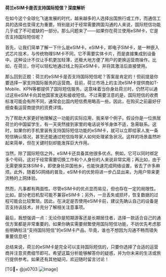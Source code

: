 **荷兰eSIM卡是否支持国际短信？深度解析**

在如今这个全球化飞速发展的时代，越来越多的人选择出国旅行或工作，而通信工具的选择也变得尤为重要。特别是对于经常需要跨国沟通的人来说，国际短信功能几乎成了不可或缺的一部分。那么问题来了——如果你在荷兰使用eSIM卡，它是否支持国际短信呢？

首先，让我们简单了解一下什么是eSIM卡。eSIM卡，即电子SIM卡，是一种嵌入式芯片技术，与传统物理SIM卡不同，它不需要实体卡片，而是直接集成到设备中。这种设计不仅让手机更加轻薄，还极大地方便了用户的更换运营商操作。比如，在荷兰，你可以轻松地通过线上购买eSIM卡，并将其激活后直接使用。

那么回到正题：荷兰的eSIM卡是否支持国际短信呢？答案是肯定的！但前提是你要选择一家支持国际服务的运营商。目前，荷兰市场上的主流eSIM卡提供商如T-Mobile、KPN等都提供了国际短信服务。这意味着当你身处荷兰时，仍然可以通过这些eSIM卡向其他国家发送和接收短信。不过需要注意的是，国际短信的收费标准可能会有所不同，通常会比国内短信费用略高一些。因此，在购买之前最好仔细查看运营商提供的资费详情。

为了帮助大家更好地理解这一功能的实际应用，我来举个例子。假设你是一位旅居荷兰的中国留学生，有一天突然接到家里的电话说爷爷身体不适，急需联系。这时，如果你的手机里装有支持国际短信功能的eSIM卡，就可以立即给家人发一条短信确认情况，甚至还能通过短信指导家人如何处理紧急状况。这样的场景虽然听起来简单，但在关键时刻却能发挥巨大作用。

当然，除了国际短信之外，eSIM卡还具备其他很多优点。例如，它可以同时绑定多个号码，这对于经常需要切换工作和个人身份的人来说非常实用；再比如，由于无需更换实体SIM卡，即使身处异国他乡，也能快速完成网络设置，省去了许多麻烦。此外，随着5G网络的普及，eSIM卡的优势将进一步凸显出来，为用户带来更流畅的上网体验。

然而，凡事都有两面性。尽管eSIM卡的优点显而易见，但也存在一定的局限性。比如，部分老旧机型可能不兼容eSIM卡；另外，一旦丢失或损坏，恢复数据的过程可能会比较繁琐。因此，在决定是否使用eSIM卡前，建议先确认自己的设备是否支持该技术，并充分了解相关注意事项。

最后，我想强调一点：无论你是短期游客还是长期居住者，选择一款适合自己的通信方案都是非常重要的。如果你确实需要频繁使用国际短信功能，不妨优先考虑那些明确标注“支持国际短信”的eSIM卡产品。毕竟，谁也不想因为沟通不畅而错失重要信息吧！

总结来说，荷兰的eSIM卡是完全可以支持国际短信的，只要你选择了合适的运营商并注意资费细节即可。希望这篇分析能够解答你的疑惑，并为你未来的生活或旅行提供参考。如果还有其他疑问，欢迎随时留言讨论！

[TG💪+ @jx0703 ![Image](https://github.com/user-attachments/assets/dbca1d08-cadb-493c-b0ec-ad6f7a83f270)]